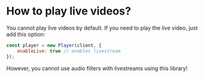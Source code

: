 # How to play live videos?

You cannot play live videos by default. If you need to play the live video, just add this option:

```js
const player = new Player(client, {
    enableLive: true // enables livestream
});
```

However, you cannot use audio filters with livestreams using this library!